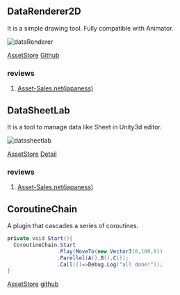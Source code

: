 ## DataRenderer2D

It is a simple drawing tool. Fully compatible with Animator.

![dataRenderer](https://github.com/geniikw/drawLine/raw/master/logoExample.gif)

[AssetStore](https://assetstore.unity.com/packages/tools/modeling/data-renderer-2d-102377) [Github](https://github.com/geniikw/DataRenderer2D)

### reviews
1. [Asset-Sales.net(japaness)](http://www.asset-sale.net/entry/VTS_Terrain_Streaming_Plugin_180907)



## DataSheetLab

It is a tool to manage data like Sheet in Unity3d editor.

![datasheetlab](https://d2ujflorbtfzji.cloudfront.net/key-image/183ca6a9-0e40-45f7-95d9-fa862321e5bb.jpg)

[AssetStore](https://assetstore.unity.com/packages/tools/utilities/datasheetlab-118157) [Detail](https://github.com/geniikw/DataSheetLab-Info)

### reviews
1. [Asset-Sales.net(japaness)](http://www.asset-sale.net/entry/Prefabs_Cache_Audio_Glitch_DataSheetLab180527)


## CoroutineChain

A plugin that cascades a series of coroutines.

```csharp
private void Start(){
  CoroutineChain.Start
                .Play(MoveTo(new Vector3(0,100,0))
                .Parellel(A(),B(),C());
                .Call(()=>Debug.Log("all done!"));
}
```

[AssetStore](https://assetstore.unity.com/packages/tools/input-management/coroutinechain-109785) [github](https://github.com/geniikw/CoroutineChain)

